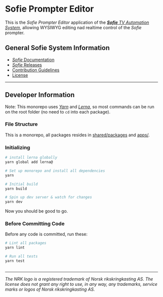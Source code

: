 # Sofie Prompter Editor

This is the _Sofie Prompter Editor_ application of the [_**Sofie** TV Automation System_](https://github.com/nrkno/Sofie-TV-automation/), allowing WYSIWYG editing nad realtime control of the _Sofie_ prompter.

## General Sofie System Information
* [_Sofie_ Documentation](https://nrkno.github.io/sofie-core/)
* [_Sofie_ Releases](https://nrkno.github.io/sofie-core/releases)
* [Contribution Guidelines](CONTRIBUTING.md)
* [License](LICENSE)

---
## Developer Information

Note: This monorepo uses [_Yarn_](https://yarnpkg.com) and [_Lerna_](https://github.com/lerna/lerna), so most commands can be run on the root folder (no need to `cd` into each package).

### File Structure

This is a monorepo, all packages resides in [shared/packages](shared/packages) and [apps/](apps/).


### Initializing

```bash
# install lerna globally
yarn global add lerna@

# Set up monorepo and install all dependencies
yarn

# Initial build
yarn build

# Spin up dev server & watch for changes
yarn dev

```

Now you should be good to go.

### Before Committing Code

Before any code is committed, run these:

```bash
# Lint all packages
yarn lint

# Run all tests
yarn test
```

```

```
---

_The NRK logo is a registered trademark of Norsk rikskringkasting AS. The license does not grant any right to use, in any way, any trademarks, service marks or logos of Norsk rikskringkasting AS._
